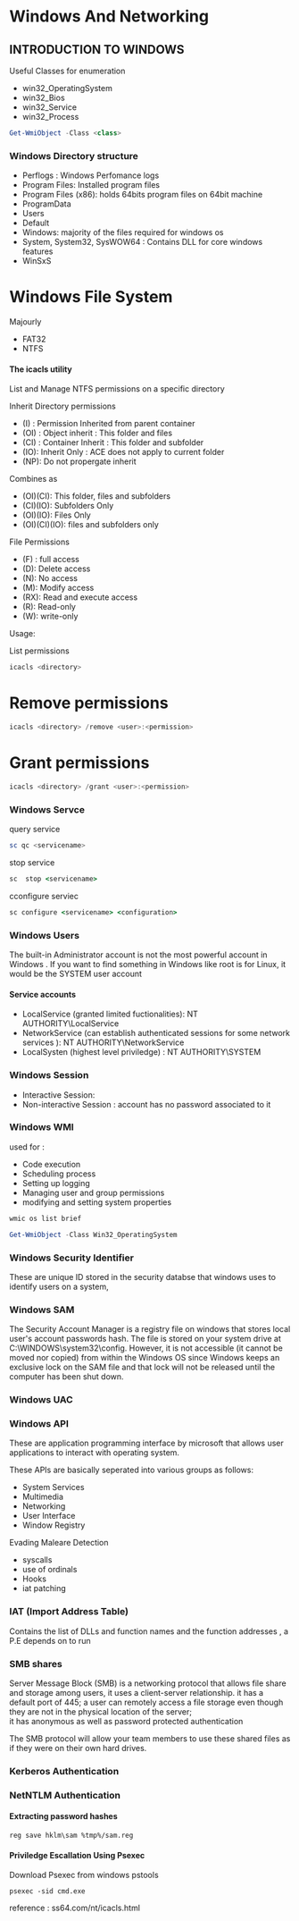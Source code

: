 # Windows And Networking 

## INTRODUCTION TO WINDOWS


Useful Classes for enumeration 

- win32_OperatingSystem 
- win32_Bios
- win32_Service
- win32_Process

```powershell
Get-WmiObject -Class <class> 
```


### Windows Directory structure

- Perflogs : Windows Perfomance logs
- Program Files: Installed program files 
- Program Files (x86): holds 64bits program files on 64bit machine
- ProgramData
- Users 
- Default
- Windows: majority of the files required for windows os
- System, System32, SysWOW64 : Contains DLL for core windows features
- WinSxS


# Windows File System

Majourly 

- FAT32
- NTFS


#### The icacls utility

List and Manage NTFS permissions on a specific directory 

Inherit Directory permissions
- (I) : Permission Inherited from parent container
- (OI) : Object inherit : This folder and files
- (CI) : Container Inherit : This folder and subfolder
- (IO): Inherit Only : ACE does not apply to current folder
- (NP): Do not propergate inherit

Combines as

- (OI)(CI): This folder, files and subfolders
- (CI)(IO): Subfolders Only
- (OI)(IO): Files Only
- (OI)(CI)(IO): files and subfolders only

File Permissions

- (F) : full access
- (D): Delete access
- (N): No access
- (M): Modify access
- (RX): Read and execute access
- (R): Read-only
- (W): write-only


Usage: 

List permissions 

```powershell
icacls <directory>
```
# Remove permissions
```powershell
icacls <directory> /remove <user>:<permission>
```

# Grant permissions
```powershell
icacls <directory> /grant <user>:<permission>
```

### Windows Servce

query service
```powershell
sc qc <servicename>
```
stop service
```cmd
sc  stop <servicename>
```
cconfigure serviec

```cmd
sc configure <servicename> <configuration>
```


### Windows Users
The  built-in Administrator account is not the most powerful account in Windows . If you want to find something in Windows like root is for Linux, it would be the SYSTEM user account

#### Service accounts 

- LocalService (granted limited fuctionalities): NT AUTHORITY\LocalService
- NetworkService (can establish authenticated sessions for some network services ): NT AUTHORITY\NetworkService
- LocalSysten (highest level priviledge) : NT AUTHORITY\SYSTEM



### Windows Session

- Interactive Session: 
- Non-interactive Session : account has no password associated to it

### Windows WMI
used for :
- Code execution
- Scheduling process
- Setting up logging
- Managing user and group permissions
- modifying and setting system properties



```cmd
wmic os list brief
```

```powershell
Get-WmiObject -Class Win32_OperatingSystem 
```


### Windows Security Identifier
These are unique ID stored in the security databse that windows uses to identify users on a system,


### Windows SAM
The Security Account Manager is a registry file on windows  that stores local user's account passwords hash. The file is stored on your system drive at C:\WINDOWS\system32\config. However, it is not accessible (it cannot be moved nor copied) from within the Windows OS since Windows keeps an exclusive lock on the SAM file and that lock will not be released until the computer has been shut down.

### Windows UAC


### Windows API

These are application programming interface by microsoft that allows user applications to interact with operating system.

These APIs are basically seperated into various groups as follows:

- System Services
- Multimedia
- Networking
- User Interface
- Window Registry


Evading Maleare Detection

- syscalls 
- use of ordinals
- Hooks
- iat patching

### IAT (Import Address Table)

Contains the list of DLLs and function names and the function addresses , a P.E depends on to run

### SMB shares 

Server Message Block (SMB) is a networking protocol that allows file share and storage among users, it uses a client-server relationship. it has a default port of 445; a user can remotely access a file storage even though they are not in the physical location of the server;\
it has anonymous as well as password protected authentication

The SMB protocol will allow your team members to use these shared files as if they were on their own hard drives. 

### Kerberos Authentication


### NetNTLM Authentication



#### Extracting password hashes

```
reg save hklm\sam %tmp%/sam.reg
```


#### Priviledge Escallation Using Psexec 

Download Psexec from windows pstools

```
psexec -sid cmd.exe

```




reference : ss64.com/nt/icacls.html
